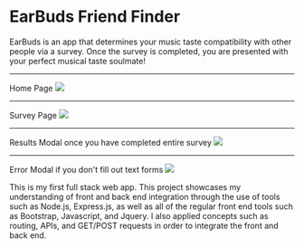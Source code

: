 # EarBuds Friend Finder

EarBuds is an app that determines your music taste compatibility with other people via a survey. Once the survey is completed, you are presented with your perfect musical taste soulmate! 

- - -

Home Page
![](https://i.imgur.com/Qrq2jSY.png)

- - -

Survey Page
![](https://i.imgur.com/ulxGmk7.png)

- - -

Results Modal once you have completed entire survey
![](https://i.imgur.com/6Ar99tf.jpg)

- - -

Error Modal if you don't fill out text forms
![](https://i.imgur.com/mcfF8OS.png)


This is my first full stack web app. This project showcases my understanding of front and back end integration through the use of tools such as Node.js, Express.js, as well as all of the regular front end tools such as Bootstrap, Javascript, and Jquery. I also applied concepts such as routing, APIs, and GET/POST requests in order to integrate the front and back end.
